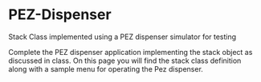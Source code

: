 # PEZ-Dispenser
Stack Class implemented using a PEZ dispenser simulator for testing 

Complete the PEZ dispenser application implementing the stack object as discussed in class. On this page you will find the stack class definition along with a sample 
menu for operating the Pez dispenser.
